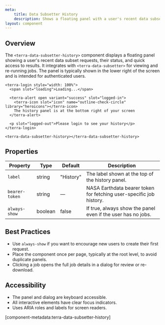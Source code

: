 ```yaml
---
meta:
    title: Data Subsetter History
    description: Shows a floating panel with a user's recent data subset requests and their status, with quick access to results and re-submission.
layout: component
---
```


## Overview

The `<terra-data-subsetter-history>` component displays a floating panel showing a user's recent data subset requests, their status, and quick access to results. It integrates with `<terra-data-subsetter>` for viewing and re-running jobs. The panel is typically shown in the lower right of the screen and is intended for authenticated users.

```html:preview
<terra-login style="width: 100%">
  <span slot="loading">Loading...</span>

  <terra-alert open variant="success" slot="logged-in">
    <terra-icon slot="icon" name="outline-check-circle" library="heroicons"></terra-icon>
    The history panel is at the bottom right of your screen
  </terra-alert>

  <p slot="logged-out">Please login to see your history</p>
</terra-login>

<terra-data-subsetter-history></terra-data-subsetter-history>
```

## Properties

| Property       | Type    | Default   | Description                                                         |
| -------------- | ------- | --------- | ------------------------------------------------------------------- |
| `label`        | string  | "History" | The label shown at the top of the history panel.                    |
| `bearer-token` | string  | —         | NASA Earthdata bearer token for fetching user-specific job history. |
| `always-show`  | boolean | false     | If true, always show the panel even if the user has no jobs.        |

## Best Practices

-   Use `always-show` if you want to encourage new users to create their first request.
-   Place the component once per page, typically at the root level, to avoid duplicate panels.
-   Clicking a job opens the full job details in a dialog for review or re-download.

## Accessibility

-   The panel and dialog are keyboard accessible.
-   All interactive elements have clear focus indicators.
-   Uses ARIA roles and labels for screen readers.

[component-metadata:terra-data-subsetter-history]
